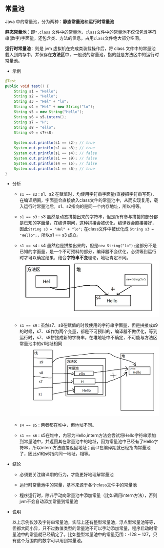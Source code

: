 ## 常量池

Java 中的常量池，分为两种：**静态常量池**和**运行时常量池**

**静态常量池**：即`*.class` 文件中的常量池，`class`文件中的常量池不仅仅包含字符串(数字)字面量，还包含类、方法的信息，占用`class`文件绝大部分空间。

**运行时常量池**：则是 jvm 虚拟机在完成类装载操作后，将 class 文件中的常量池载入到内存中，并保存在**方法区**中，一般说的常量池，指的就是方法区中的运行时常量池。

* 示例

```java
@Test
public void test() {
    String s1 = "Hello";
    String s2 = "Hello";
    String s3 = "Hel" + "lo";
    String s4 = "Hel" + new String("lo");
    String s5 = new String("Hello");
    String s6 = s5.intern();
    String s7 = "H";
    String s8 = "ello";
    String s9 = s7+s8;

    System.out.println(s1 == s2); // true
    System.out.println(s1 == s3); // true
    System.out.println(s1 == s4); // false
    System.out.println(s1 == s9); // false
    System.out.println(s4 == s5); // false
    System.out.println(s1 == s6); // true
}
```

* 分析

	* `s1 == s2` : s1、s2 在赋值时，均使用字符串字面量(直接把字符串写死)，在编译期间，字面量会直接放入class文件的常量池中，从而实现复用，载入运行时常量池后，s1、s2指向的是同一个内存地址，所以相等。

	* `s1 == s3` : s3 虽然是动态拼接出来的字符串，但是所有参与拼接的部分都是已知的字面量，在编译期间，这种拼接会被优化，编译器会直接接好，因此`String s3 = "Hel" + "lo";` 在class文件中被优化成 `String s3 = "Hello";`，所以s1 == s3 成立。

	* `s1 == s4` : s4 虽然也是拼接出来的，但是`new String("lo");`这部分不是已知的字面量，是一个不可预料的部分，编译器不会优化，必须等到运行时才可以确定结果，结合**字符串不变**理论，地址肯定不同。
	![分析1](./../pic/RAM/Pool1.jpg)

	* `s1 == s9` : 虽然s7、s8在赋值的时候使用的字符串字面量，但是拼接成s9的时候，s7、s8作为两个变量，都是不可预料的，编译器不做优化，等到运行时，s7、s8拼接成新的字符串，在堆地址中不确定，不可能与方法区常量池中的s1地址相同
	![分析2](./../pic/RAM/Pool2.png)

	* `s4 == s5` : 两者都在堆中，但地址不同。

	* `s1 == s6` : s5在堆中，内容为Hello,intern方法会尝试将Hello字符串添加到常量池中，并返回其在常量池中的地址，因为常量池中已经有了Hello字符串，所以intern方法直接返回地址；而s1在编译期就已经指向常量池了，因此s1和s6指向同一地址，相等。

* 结论

	* 必须要关注编译期的行为，才能更好地理解常量池

	* 运行时常量池中的常量，基本来源于各个class文件中的常量池

	* 程序运行时，除非手动向常量池中添加常量（比如调用intern方法），否则jvm不会自动添加常量到常量池

* 说明
	
	以上示例仅涉及字符串常量池，实际上还有整型常量池，浮点型常量池等等，但都大同小异，只不过数值类型的常量池不可以手动添加常量，程序启动时常量池中的常量就已经确定了。比如整型常量池中的常量范围：-128 ~ 127，只有这个范围内的数字可以用到常量池。